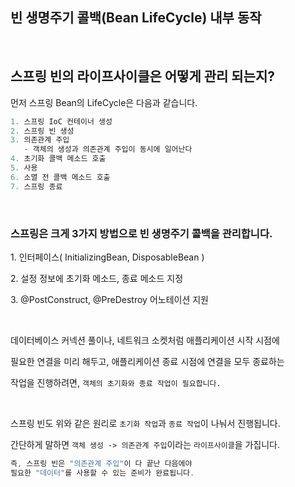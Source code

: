 ## 빈 생명주기 콜백(Bean LifeCycle) 내부 동작

<br/>

## 스프링 빈의 라이프사이클은 어떻게 관리 되는지?

먼저 스프링 Bean의 LifeCycle은 다음과 같습니다.

```java
1. 스프링 IoC 컨테이너 생성
2. 스프링 빈 생성
3. 의존관계 주입
   - 객체의 생성과 의존관계 주입이 동시에 일어난다
4. 초기화 콜백 메소드 호출
5. 사용
6. 소멸 전 콜백 메소드 호출
7. 스프링 종료
```

<br/>

### 스프링은 크게 3가지 방법으로 빈 생명주기 콜백을 관리합니다.

1. 인터페이스( InitializingBean, DisposableBean )

2. 설정 정보에 초기화 메소드, 종료 메소드 지정

3. @PostConstruct, @PreDestroy 어노테이션 지원

<br/>

데이터베이스 커넥션 풀이나, 네트워크 소켓처럼 애플리케이션 시작 시점에 

필요한 연결을 미리 해두고, 애플리케이션 종료 시점에 연결을 모두 종료하는 

작업을 진행하려면, `객체의 초기화와 종료 작업이 필요합니다.`



<br/>

스프링 빈도 위와 같은 원리로 `초기화 작업`과 `종료 작업`이 나눠서 진행됩니다. 

간단하게 말하면 `객체 생성 -> 의존관계 주입`이라는 `라이프사이클`을 가집니다.

```java
즉, 스프링 빈은 "의존관계 주입"이 다 끝난 다음에야 
필요한 "데이터"를 사용할 수 있는 준비가 완료됩니다.
```